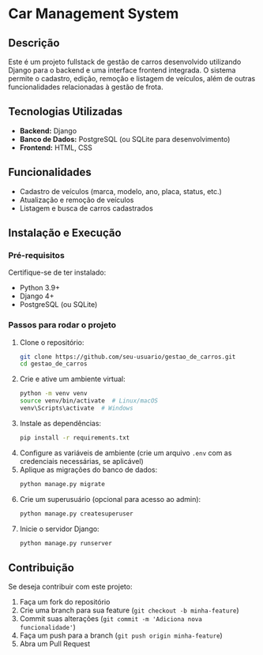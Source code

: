 # Car Management System

## Descrição
Este é um projeto fullstack de gestão de carros desenvolvido utilizando Django para o backend e uma interface frontend integrada. O sistema permite o cadastro, edição, remoção e listagem de veículos, além de outras funcionalidades relacionadas à gestão de frota.

## Tecnologias Utilizadas
- **Backend:** Django
- **Banco de Dados:** PostgreSQL (ou SQLite para desenvolvimento)
- **Frontend:** HTML, CSS

## Funcionalidades
- Cadastro de veículos (marca, modelo, ano, placa, status, etc.)
- Atualização e remoção de veículos
- Listagem e busca de carros cadastrados

## Instalação e Execução

### Pré-requisitos
Certifique-se de ter instalado:
- Python 3.9+
- Django 4+
- PostgreSQL (ou SQLite)

### Passos para rodar o projeto
1. Clone o repositório:
   ```sh
   git clone https://github.com/seu-usuario/gestao_de_carros.git
   cd gestao_de_carros
   ```
2. Crie e ative um ambiente virtual:
   ```sh
   python -m venv venv
   source venv/bin/activate  # Linux/macOS
   venv\Scripts\activate  # Windows
   ```
3. Instale as dependências:
   ```sh
   pip install -r requirements.txt
   ```
4. Configure as variáveis de ambiente (crie um arquivo `.env` com as credenciais necessárias, se aplicável)
5. Aplique as migrações do banco de dados:
   ```sh
   python manage.py migrate
   ```
6. Crie um superusuário (opcional para acesso ao admin):
   ```sh
   python manage.py createsuperuser
   ```
7. Inicie o servidor Django:
   ```sh
   python manage.py runserver
   ```

## Contribuição
Se deseja contribuir com este projeto:
1. Faça um fork do repositório
2. Crie uma branch para sua feature (`git checkout -b minha-feature`)
3. Commit suas alterações (`git commit -m 'Adiciona nova funcionalidade'`)
4. Faça um push para a branch (`git push origin minha-feature`)
5. Abra um Pull Request



